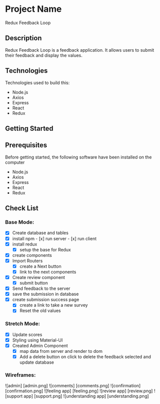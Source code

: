 # Project Name

Redux Feedback Loop


## Description

Redux Feedback Loop is a feedback application. It allows users to submit their feedback and display the values.

## Technologies

Technologies used to build this:
-  Node.js
-  Axios
-  Express 
-  React
-  Redux

## Getting Started

## Prerequisites

Before getting started, the following software have been installed on the computer

-  Node.js
-  Axios
-  Express 
-  React
-  Redux


## Check List

### Base Mode:
- [x] Create database and tables
- [x] install npm
      - [x] run server
      - [x] run client
- [x] install redux
    - [x] setup the base for Redux
- [x] create components
- [x] Import Routers
    - [x] create a Next button 
    - [x] link to the next components
- [x] Create review component
    - [x] submit button
- [x] Send feedback to the server
- [x] save the submission in database
- [x] create submission success page
    - [x] create a link to take a new survey
    - [x] Reset the old values

### Stretch Mode:
 
 - [x] Update scores
 - [x] Styling using Material-UI
 - [x] Created Admin Component
   - [x] map data from server and render to dom
   - [x] Add a delete button on click to delete the feedback selected and update database

### Wireframes:

![admin] [admin.png]
![comments] [comments.png]
![confirmation] [confirmation.png]
![feeling app] [feeling.png]
![review app] [review.png]
![support app] [support.png]
![understanding app] [understanding.png]







